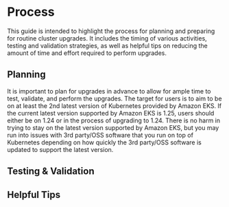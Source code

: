 # Process

This guide is intended to highlight the process for planning and preparing for routine cluster upgrades. It includes the timing of various activities, testing and validation strategies, as well as helpful tips on reducing the amount of time and effort required to perform upgrades.

## Planning

It is important to plan for upgrades in advance to allow for ample time to test, validate, and perform the upgrades. The target for users is to aim to be on at least the 2nd latest version of Kubernetes provided by Amazon EKS. If the current latest version supported by Amazon EKS is 1.25, users should either be on 1.24 or in the process of upgrading to 1.24. There is no harm in trying to stay on the latest version supported by Amazon EKS, but you may run into issues with 3rd party/OSS software that you run on top of Kubernetes depending on how quickly the 3rd party/OSS software is updated to support the latest version.

## Testing & Validation

## Helpful Tips

